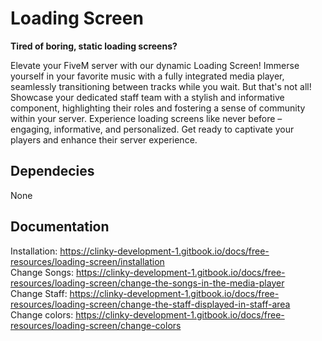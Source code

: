 # Loading Screen
<b>Tired of boring, static loading screens?</b>

Elevate your FiveM server with our dynamic Loading Screen! Immerse yourself in your favorite music with a fully integrated media player, seamlessly transitioning between tracks while you wait. But that's not all! Showcase your dedicated staff team with a stylish and informative component, highlighting their roles and fostering a sense of community within your server. Experience loading screens like never before – engaging, informative, and personalized. Get ready to captivate your players and enhance their server experience.
<br>
## Dependecies 
None
<br>

## Documentation

Installation: https://clinky-development-1.gitbook.io/docs/free-resources/loading-screen/installation <br>
Change Songs: https://clinky-development-1.gitbook.io/docs/free-resources/loading-screen/change-the-songs-in-the-media-player <br>
Change Staff: https://clinky-development-1.gitbook.io/docs/free-resources/loading-screen/change-the-staff-displayed-in-staff-area <br>
Change colors: https://clinky-development-1.gitbook.io/docs/free-resources/loading-screen/change-colors <br>

